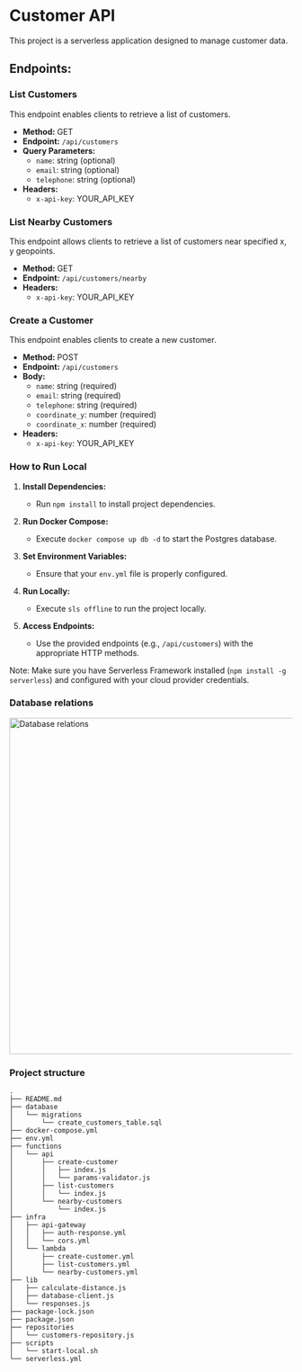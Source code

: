 # Customer API
This project is a serverless application designed to manage customer data.

## Endpoints:

### List Customers

This endpoint enables clients to retrieve a list of customers.

- **Method:** GET
- **Endpoint:** `/api/customers`
- **Query Parameters:**
  - `name`: string (optional)
  - `email`: string (optional)
  - `telephone`: string (optional)
- **Headers:**
  - `x-api-key`: YOUR_API_KEY

### List Nearby Customers

This endpoint allows clients to retrieve a list of customers near specified x, y geopoints.

- **Method:** GET
- **Endpoint:** `/api/customers/nearby`
- **Headers:**
  - `x-api-key`: YOUR_API_KEY

### Create a Customer

This endpoint enables clients to create a new customer.

- **Method:** POST
- **Endpoint:** `/api/customers`
- **Body:**
  - `name`: string (required)
  - `email`: string (required)
  - `telephone`: string (required)
  - `coordinate_y`: number (required)
  - `coordinate_x`: number (required)
- **Headers:**
  - `x-api-key`: YOUR_API_KEY

### How to Run Local

1. **Install Dependencies:**
   - Run `npm install` to install project dependencies.

2. **Run Docker Compose:**
   - Execute `docker compose up db -d` to start the Postgres database.

2. **Set Environment Variables:**
   - Ensure that your `env.yml` file is properly configured.

4. **Run Locally:**
   - Execute `sls offline` to run the project locally.

5. **Access Endpoints:**
   - Use the provided endpoints (e.g., `/api/customers`) with the appropriate HTTP methods.

Note: Make sure you have Serverless Framework installed (`npm install -g serverless`) and configured with your cloud provider credentials.

### Database relations
<img width="598" alt="Database relations" src="https://github.com/leosantosw/customers-api/assets/92169538/37f7f3fd-c3d0-4170-a9c3-3c83aa1a337d">


### Project structure

```
.
├── README.md
├── database
│   └── migrations
│       └── create_customers_table.sql
├── docker-compose.yml
├── env.yml
├── functions
│   └── api
│       ├── create-customer
│       │   ├── index.js
│       │   └── params-validator.js
│       ├── list-customers
│       │   └── index.js
│       └── nearby-customers
│           └── index.js
├── infra
│   ├── api-gateway
│   │   ├── auth-response.yml
│   │   └── cors.yml
│   └── lambda
│       ├── create-customer.yml
│       ├── list-customers.yml
│       └── nearby-customers.yml
├── lib
│   ├── calculate-distance.js
│   ├── database-client.js
│   └── responses.js
├── package-lock.json
├── package.json
├── repositories
│   └── customers-repository.js
├── scripts
│   └── start-local.sh
└── serverless.yml
```
